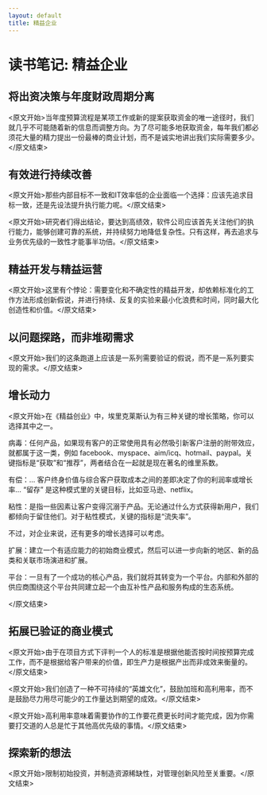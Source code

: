 ```yaml
---
layout: default
title: 精益企业
---
```


# 读书笔记: 精益企业


## 将出资决策与年度财政周期分离

<原文开始>当年度预算流程是某项工作或新的提案获取资金的唯一途径时，我们就几乎不可能随着新的信息而调整方向。为了尽可能多地获取资金，每年我们都必须花大量的精力提出一份最棒的商业计划，而不是诚实地讲出我们实际需要多少。</原文结束>
## 有效进行持续改善

<原文开始>那些内部目标不一致和IT效率低的企业面临一个选择：应该先追求目标一致，还是先设法提升执行能力呢。</原文结束>

<原文开始>研究者们得出结论，要达到高绩效，软件公司应该首先关注他们的执行能力，能够创建可靠的系统，并持续努力地降低复杂性。只有这样，再去追求与业务优先级的一致性才能事半功倍。</原文结束>


## 精益开发与精益运营

<原文开始>这里有个悖论：需要变化和不确定性的精益开发，却依赖标准化的工作方法形成创新假说，并进行持续、反复的实验来最小化浪费和时间，同时最大化创造性和价值。</原文结束>
## 以问题探路，而非堆砌需求

<原文开始>我们的这条跑道上应该是一系列需要验证的假说，而不是一系列要实现的需求。</原文结束>
## 增长动力

<原文开始>在《精益创业》中，埃里克莱斯认为有三种关键的增长策略，你可以选择其中之一。

病毒：任何产品，如果现有客户的正常使用具有必然吸引新客户注册的附带效应，就都属于这一类，例如 facebook、myspace、aim/icq、hotmail、paypal。关键指标是“获取”和“推荐”，两者结合在一起就是现在著名的维里系数。

有偿：... 客户终身价值与综合客户获取成本之间的差即决定了你的利润率或增长率... “留存” 是这种模式里的关键目标，比如亚马逊、netflix。

粘性：是指一些因素让客户变得沉溺于产品。无论通过什么方式获得新用户，我们都倾向于留住他们。对于粘性模式，关键的指标是“流失率”。

不过，对企业来说，还有更多的增长选择可以考虑。

扩展：建立一个有适应能力的初始商业模式，然后可以进一步向新的地区、新的品类和关联市场演进和扩展。

平台：一旦有了一个成功的核心产品，我们就将其转变为一个平台。内部和外部的供应商围绕这个平台共同建立起一个由互补性产品和服务构成的生态系统。

</原文结束>
## 拓展已验证的商业模式

<原文开始>由于在项目方式下评判一个人的标准是根据他能否按时间按预算完成工作，而不是根据给客户带来的价值，即生产力是根据产出而非成效来衡量的。</原文结束>

<原文开始>我们创造了一种不可持续的“英雄文化”，鼓励加班和高利用率，而不是鼓励尽力用尽可能少的工作量达到期望的成效。</原文结束>

<原文开始>高利用率意味着需要协作的工作要花费更长时间才能完成，因为你需要打交道的人总是忙于其他高优先级的事情。</原文结束>
## 探索新的想法

<原文开始>限制初始投资，并制造资源稀缺性，对管理创新风险至关重要。</原文结束>